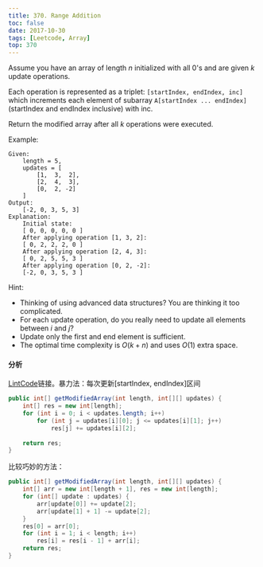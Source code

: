```yaml
---
title: 370. Range Addition
toc: false
date: 2017-10-30
tags: [Leetcode, Array]
top: 370
---
```



Assume you have an array of length $n$ initialized with all 0's and are given $k$ update operations.

Each operation is represented as a triplet: `[startIndex, endIndex, inc]` which increments each element of subarray `A[startIndex ... endIndex]` (startIndex and endIndex inclusive) with inc.

Return the modified array after all $k$ operations were executed.

Example:

```
Given:
    length = 5,
    updates = [
        [1,  3,  2],
        [2,  4,  3],
        [0,  2, -2]
    ]
Output:
    [-2, 0, 3, 5, 3]
Explanation:
    Initial state:
    [ 0, 0, 0, 0, 0 ]
    After applying operation [1, 3, 2]:
    [ 0, 2, 2, 2, 0 ]
    After applying operation [2, 4, 3]:
    [ 0, 2, 5, 5, 3 ]
    After applying operation [0, 2, -2]:
    [-2, 0, 3, 5, 3 ]
```

Hint:

* Thinking of using advanced data structures? You are thinking it too complicated.
* For each update operation, do you really need to update all elements between $i$ and $j$?
* Update only the first and end element is sufficient.
* The optimal time complexity is $O(k + n)$ and uses $O(1)$ extra space.

#### 分析

[LintCode](https://www.lintcode.com/problem/range-addition/description/)链接。暴力法：每次更新[startIndex, endIndex]区间


```Java
public int[] getModifiedArray(int length, int[][] updates) {
    int[] res = new int[length];
    for (int i = 0; i < updates.length; i++)
        for (int j = updates[i][0]; j <= updates[i][1]; j++)
            res[j] += updates[i][2];
        
    return res;
}
```

比较巧妙的方法：

```Java
public int[] getModifiedArray(int length, int[][] updates) {
    int[] arr = new int[length + 1], res = new int[length];
    for (int[] update : updates) {
        arr[update[0]] += update[2];
        arr[update[1] + 1] -= update[2];
    }
    res[0] = arr[0];
    for (int i = 1; i < length; i++)
        res[i] = res[i - 1] + arr[i];
    return res;
}
```
